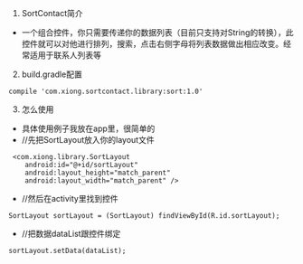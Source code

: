 1. SortContact简介
- 一个组合控件，你只需要传递你的数据列表（目前只支持对String的转换），此控件就可以对他进行排列，搜索，点击右侧字母将列表数据做出相应改变。经常适用于联系人列表等
2. build.gradle配置
```
compile 'com.xiong.sortcontact.library:sort:1.0'
```
3. 怎么使用
- 具体使用例子我放在app里，很简单的
- //先把SortLayout放入你的layout文件
```
 <com.xiong.library.SortLayout
    android:id="@+id/sortLayout"
    android:layout_height="match_parent"
    android:layout_width="match_parent" />
```
- //然后在activity里找到控件
```
SortLayout sortLayout = (SortLayout) findViewById(R.id.sortLayout);
```
- //把数据dataList跟控件绑定
```
sortLayout.setData(dataList); 
```


